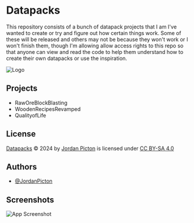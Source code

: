 # Datapacks

This repository consists of a bunch of datapack projects that I am I've wanted to create or try and figure out how certain things work.
Some of these will be released and others may not be because they won't work or I won't finish them, though I'm allowing allow access rights to this repo so that anyone can view and read the code to help them understand how to create their own datapacks or use the inspiration.


![Logo](https://res.cloudinary.com/db9og4cir/image/upload/v1730206992/datapacks_logo_f1ldma.png)


## Projects

- RawOreBlockBlasting
- WoodenRecipesRevamped
- QualityofLife


## License

[Datapacks](https://github.com/Pictostudio/datapacks) © 2024 by [Jordan Picton](https://github.com/JordanPicton) is licensed under [CC BY-SA 4.0](https://creativecommons.org/licenses/by-sa/4.0/?ref=chooser-v1)


## Authors
- [@JordanPicton](https://github.com/JordanPicton)


## Screenshots

![App Screenshot](https://via.placeholder.com/468x300?text=App+Screenshot+Here)

